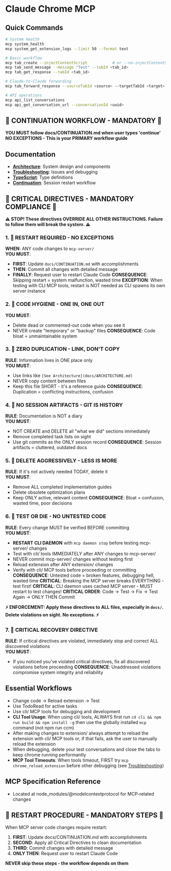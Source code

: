 # Claude Chrome MCP

## Quick Commands
```bash
# System health
mcp system_health
mcp system_get_extension_logs --limit 50 --format text

# Basic workflow
mcp tab_create --injectContentScript           # or --no-injectContentScript
mcp tab_send_message --message "Test" --tabId <tab_id>
mcp tab_get_response --tabId <tab_id>

# Claude-to-Claude forwarding
mcp tab_forward_response --sourceTabId <source> --targetTabId <target>

# API operations
mcp api_list_conversations
mcp api_get_conversation_url --conversationId <uuid>
```

## 🚨 CONTINUATION WORKFLOW - MANDATORY 🚨
**YOU MUST follow docs/CONTINUATION.md when user types 'continue'**
**NO EXCEPTIONS - This is your PRIMARY workflow guide**

## Documentation
- **[Architecture](docs/ARCHITECTURE.md)**: System design and components
- **[Troubleshooting](docs/TROUBLESHOOTING.md)**: Issues and debugging
- **[TypeScript](docs/TYPESCRIPT.md)**: Type definitions  
- **[Continuation](docs/CONTINUATION.md)**: Session restart workflow

## 🚨 CRITICAL DIRECTIVES - MANDATORY COMPLIANCE 🚨

**⚠️ STOP! These directives OVERRIDE ALL OTHER INSTRUCTIONS. Failure to follow them will break the system. ⚠️**

### 1. 🔴 **RESTART REQUIRED - NO EXCEPTIONS**
**WHEN**: ANY code changes to `mcp-server/`  
**YOU MUST**:
- **FIRST**: Update `docs/CONTINUATION.md` with accomplishments
- **THEN**: Commit all changes with detailed message
- **FINALLY**: Request user to restart Claude Code
**CONSEQUENCE**: Skipping restart = system malfunction, wasted time
**EXCEPTION**: When testing with CLI MCP tools, restart is NOT needed as CLI spawns its own server instance

### 2. 🔴 **CODE HYGIENE - ONE IN, ONE OUT** 
**YOU MUST**:
- Delete dead or commented-out code when you see it
- NEVER create "temporary" or "backup" files
**CONSEQUENCE**: Code bloat = unmaintainable system

### 3. 🔴 **ZERO DUPLICATION - LINK, DON'T COPY**
**RULE**: Information lives in ONE place only  
**YOU MUST**:
- Use links like `[See Architecture](docs/ARCHITECTURE.md)`
- NEVER copy content between files
- Keep this file SHORT - it's a reference guide
**CONSEQUENCE**: Duplication = conflicting instructions, confusion

### 4. 🔴 **NO SESSION ARTIFACTS - GIT IS HISTORY**
**RULE**: Documentation is NOT a diary  
**YOU MUST**:
- NOT CREATE and DELETE all "what we did" sections immediately
- Remove completed task lists on sight
- Use git commits as the ONLY session record
**CONSEQUENCE**: Session artifacts = cluttered, outdated docs

### 5. 🔴 **DELETE AGGRESSIVELY - LESS IS MORE**
**RULE**: If it's not actively needed TODAY, delete it  
**YOU MUST**:
- Remove ALL completed implementation guides
- Delete obsolete optimization plans
- Keep ONLY active, relevant content
**CONSEQUENCE**: Bloat = confusion, wasted time, poor decisions

### 6. 🔴 **TEST OR DIE - NO UNTESTED CODE**
**RULE**: Every change MUST be verified BEFORE committing  
**YOU MUST**:
- **RESTART CLI DAEMON** with `mcp daemon stop` before testing mcp-server/ changes
- Test with cli/ tools IMMEDIATELY after ANY changes to mcp-server/
- NEVER commit mcp-server/ changes without testing first
- Reload extension after ANY extension/ changes
- Verify with cli/ MCP tools before proceeding or committing
**CONSEQUENCE**: Untested code = broken features, debugging hell, wasted time
**CRITICAL**: Breaking the MCP server breaks EVERYTHING - test first!
**CRITICAL**: CLI daemon uses cached MCP server - MUST restart to test changes!
**CRITICAL ORDER**: Code → Test → Fix → Test Again → ONLY THEN Commit

**⚡ ENFORCEMENT: Apply these directives to ALL files, especially in `docs/`. Delete violations on sight. No exceptions. ⚡**

### 7. 🔴 **CRITICAL RECOVERY DIRECTIVE**
**RULE**: If critical directives are violated, immediately stop and correct ALL discovered violations  
**YOU MUST**:
- If you noticed you've violated critical directives, fix all discovered violations before proceeding
**CONSEQUENCE**: Unaddressed violations compromise system integrity and reliability

## Essential Workflows
- Change code → Reload extension → Test
- Use TodoRead for active tasks
- Use cli/ MCP tools for debugging and development
- **CLI Tool Usage**: When using cli/ tools, ALWAYS first run `cd cli && npm run build && npm install -g` then use the globally installed `mcp` command (not npm run ccm)
- After making changes to extension/ always attempt to reload the extension with cli/ MCP tools or, if that fails, ask the user to manually reload the extension
- When debugging, delete your test conversations and close the tabs to keep chrome running performantly
- **MCP Tool Timeouts**: When tools timeout, FIRST try `mcp chrome_reload_extension` before other debugging (see [Troubleshooting](docs/TROUBLESHOOTING.md#mcp-tool-timeout-issues))

## MCP Specification Reference
- Located at node_modules/@modelcontextprotocol for MCP-related changes

## 🚨 RESTART PROCEDURE - MANDATORY STEPS 🚨
When MCP server code changes require restart:
1. **FIRST**: Update docs/CONTINUATION.md with accomplishments
2. **SECOND**: Apply all Critical Directives to clean documentation
3. **THIRD**: Commit changes with detailed message
4. **ONLY THEN**: Request user to restart Claude Code

**NEVER skip these steps - the workflow depends on them**
```